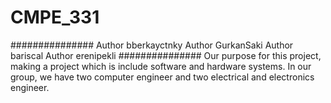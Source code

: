 # CMPE_331
###############
Author bberkayctnky
Author GurkanSaki
Author bariscal
Author erenipekli
###############
Our purpose for this project, making a project which is include software and hardware systems. In our group, we have two computer engineer and two electrical and electronics engineer.
